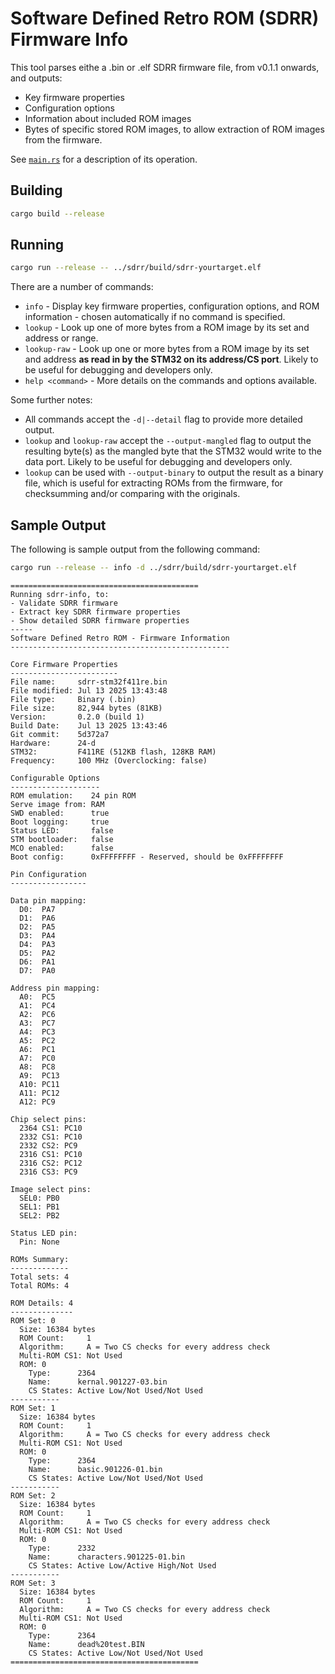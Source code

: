 # Software Defined Retro ROM (SDRR) Firmware Info

This tool parses eithe a .bin or .elf SDRR firmware file, from v0.1.1 onwards, and outputs:

- Key firmware properties
- Configuration options
- Information about included ROM images
- Bytes of specific stored ROM images, to allow extraction of ROM images from the firmware.

See [`main.rs`](src/main.rs) for a description of its operation.

## Building

```bash
cargo build --release
```

## Running

```bash
cargo run --release -- ../sdrr/build/sdrr-yourtarget.elf
```

There are a number of commands:

- `info` - Display key firmware properties, configuration options, and ROM information - chosen automatically if no command is specified.
- `lookup` - Look up one of more bytes from a ROM image by its set and address or range.
- `lookup-raw` - Look up one or more bytes from a ROM image by its set and address **as read in by the STM32 on its address/CS port**.  Likely to be useful for debugging and developers only.
- `help <command>` - More details on the commands and options available.

Some further notes:

- All commands accept the `-d|--detail` flag to provide more detailed output.
- `lookup` and `lookup-raw` accept the `--output-mangled` flag to output the resulting byte(s) as the mangled byte that the STM32 would write to the data port.  Likely to be useful for debugging and developers only.
- `lookup` can be used with `--output-binary` to output the result as a binary file, which is useful for extracting ROMs from the firmware, for checksumming and/or comparing with the originals.

## Sample Output

The following is sample output from the following command:

```bash
cargo run --release -- info -d ../sdrr/build/sdrr-yourtarget.elf
```

```text
==========================================
Running sdrr-info, to:
- Validate SDRR firmware
- Extract key SDRR firmware properties
- Show detailed SDRR firmware properties
-----
Software Defined Retro ROM - Firmware Information
-------------------------------------------------

Core Firmware Properties
------------------------
File name:     sdrr-stm32f411re.bin
File modified: Jul 13 2025 13:43:48
File type:     Binary (.bin)
File size:     82,944 bytes (81KB)
Version:       0.2.0 (build 1)
Build Date:    Jul 13 2025 13:43:46
Git commit:    5d372a7
Hardware:      24-d
STM32:         F411RE (512KB flash, 128KB RAM)
Frequency:     100 MHz (Overclocking: false)

Configurable Options
--------------------
ROM emulation:    24 pin ROM
Serve image from: RAM
SWD enabled:      true
Boot logging:     true
Status LED:       false
STM bootloader:   false
MCO enabled:      false
Boot config:      0xFFFFFFFF - Reserved, should be 0xFFFFFFFF

Pin Configuration
-----------------

Data pin mapping:
  D0:  PA7
  D1:  PA6
  D2:  PA5
  D3:  PA4
  D4:  PA3
  D5:  PA2
  D6:  PA1
  D7:  PA0

Address pin mapping:
  A0:  PC5
  A1:  PC4
  A2:  PC6
  A3:  PC7
  A4:  PC3
  A5:  PC2
  A6:  PC1
  A7:  PC0
  A8:  PC8
  A9:  PC13
  A10: PC11
  A11: PC12
  A12: PC9

Chip select pins:
  2364 CS1: PC10
  2332 CS1: PC10
  2332 CS2: PC9
  2316 CS1: PC10
  2316 CS2: PC12
  2316 CS3: PC9

Image select pins:
  SEL0: PB0
  SEL1: PB1
  SEL2: PB2

Status LED pin:
  Pin: None

ROMs Summary:
-------------
Total sets: 4
Total ROMs: 4

ROM Details: 4
--------------
ROM Set: 0
  Size: 16384 bytes
  ROM Count:     1
  Algorithm:     A = Two CS checks for every address check
  Multi-ROM CS1: Not Used
  ROM: 0
    Type:      2364
    Name:      kernal.901227-03.bin
    CS States: Active Low/Not Used/Not Used
-----------
ROM Set: 1
  Size: 16384 bytes
  ROM Count:     1
  Algorithm:     A = Two CS checks for every address check
  Multi-ROM CS1: Not Used
  ROM: 0
    Type:      2364
    Name:      basic.901226-01.bin
    CS States: Active Low/Not Used/Not Used
-----------
ROM Set: 2
  Size: 16384 bytes
  ROM Count:     1
  Algorithm:     A = Two CS checks for every address check
  Multi-ROM CS1: Not Used
  ROM: 0
    Type:      2332
    Name:      characters.901225-01.bin
    CS States: Active Low/Active High/Not Used
-----------
ROM Set: 3
  Size: 16384 bytes
  ROM Count:     1
  Algorithm:     A = Two CS checks for every address check
  Multi-ROM CS1: Not Used
  ROM: 0
    Type:      2364
    Name:      dead%20test.BIN
    CS States: Active Low/Not Used/Not Used
==========================================
```
